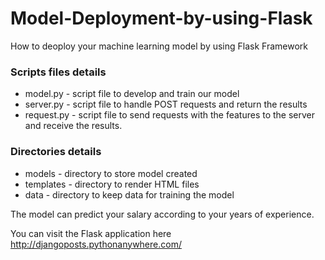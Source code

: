 # Model-Deployment-by-using-Flask
How to deoploy your machine learning model by using Flask Framework

### Scripts files details

- model.py - script file to develop and train our model
- server.py -  script file to handle POST requests and return the results
- request.py -  script file to send requests with the features to the server and receive the results.

### Directories details

- models - directory to store model created
- templates - directory to render HTML  files
- data  - directory to keep data for training the model

The model can predict your salary according to your years of experience. 

You can visit the Flask application here http://djangoposts.pythonanywhere.com/


